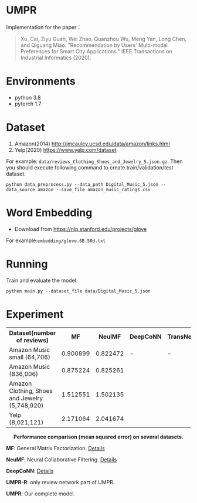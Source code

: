 UMPR
===
Implementation for the paper：  
>Xu, Cai, Ziyu Guan, Wei Zhao, Quanzhou Wu, Meng Yan, Long Chen, and Qiguang Miao.
 "Recommendation by Users' Multi-modal Preferences for Smart City Applications."
 IEEE Transactions on Industrial Informatics (2020).

# Environments
  + python 3.8
  + pytorch 1.7

# Dataset

1. Amazon(2014) http://jmcauley.ucsd.edu/data/amazon/links.html
2. Yelp(2020) https://www.yelp.com/dataset

For example: `data/reviews_Clothing_Shoes_and_Jewelry_5.json.gz`.
Then you should execute following command to create train/validation/test dataset.
```shell script
python data_preprocess.py --data_path Digital_Music_5.json --data_source amazon --save_file amazon_music_ratings.csv
```

# Word Embedding

+ Download from https://nlp.stanford.edu/projects/glove

For example:`embedding/glove.6B.50d.txt`

# Running

Train and evaluate the model:
```
python main.py --dataset_file data/Digital_Music_5.json
```

# Experiment

<table align="center">
    <tr>
        <th>Dataset(number of reviews)</th>
        <th>MF</th>
        <th>NeulMF</th>
        <th>DeepCoNN</th>
        <th>TransNets</th>
        <th>MPCN</th>
        <th>UMPR-R</th>
        <th>UMPR</th>
    </tr>
    <tr>
        <td>Amazon Music small (64,706)</td>
        <td>0.900899</td>
        <td>0.822472</td>
        <td>-</td>
        <td>-</td>
        <td>-</td>
        <td>-</td>
        <td>-</td>
    </tr>
    <tr>
        <td>Amazon Music (836,006)</td>
        <td>0.875224</td>
        <td>0.825261</td>
    </tr>
    <tr>
        <td>Amazon Clothing, Shoes and Jewelry (5,748,920)</td>
        <td>1.512551</td>
        <td>1.502135</td>
    </tr>
    <tr>
        <td>Yelp (8,021,121)</td>
        <td>2.171064</td>
        <td>2.041674</td>
    </tr>
</table>
<p align="center" style="font-weight:bold;">
Performance comparison (mean squared error) on several datasets.
</p>

**MF**: General Matrix Factorization.
[Details](https://github.com/iamwinter/MatrixFactorization)

**NeuMF**: Neural Collaborative Filtering.
[Details](https://github.com/iamwinter/NeuralCollaborativeFiltering)

**DeepCoNN**: [Details](https://github.com/iamwinter/DeepCoNN)

**UMPR-R**: only review network part of UMPR.

**UMPR**: Our complete model.
